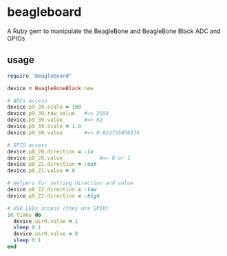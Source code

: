 # beagleboard

A Ruby gem to manipulate the BeagleBone and BeagleBone Black ADC and GPIOs

## usage

```ruby
require 'beagleboard'

device = BeagleBoneBlack.new

# ADCs access
device.p9_39.scale = 100
device.p9_39.raw_value   #=> 2559
device.p9_39.value       #=> 62
device.p9_39.scale = 1.0
device.p9_39.value       #=> 0.624755859375

# GPIO access
device.p8_20.direction = :in
device.p8_20.value            #=> 0 or 1
device.p8_21.direction = :out
device.p8_21.value = 0

# Helpers for setting direction and value 
device.p8_22.direction = :low
device.p8_22.direction = :high

# USR LEDs access (they are GPIO)
10.times do
  device.usr0.value = 1
  sleep 0.1
  device.usr0.value = 0
  sleep 0.1
end
```
